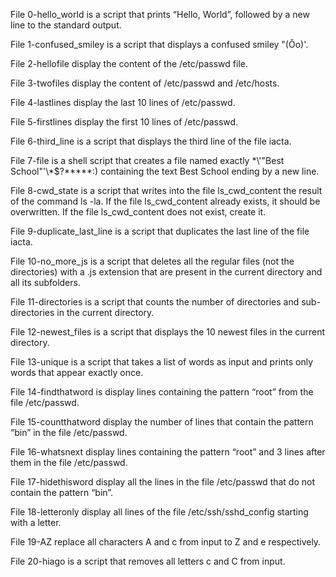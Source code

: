 File 0-hello_world is a script that prints “Hello, World”, followed by a new line to the standard output.

File 1-confused_smiley is  a script that displays a confused smiley "(Ôo)'.

File 2-hellofile display the content of the /etc/passwd file.

File 3-twofiles display the content of /etc/passwd and /etc/hosts.

File 4-lastlines display the last 10 lines of /etc/passwd.

File 5-firstlines display the first 10 lines of /etc/passwd.

File 6-third_line is a script that displays the third line of the file iacta.

File 7-file is a shell script that creates a file named exactly \*\\'"Best School"\'\\*$\?\*\*\*\*\*:) containing the text Best School ending by a new line.

File 8-cwd_state is a script that writes into the file ls_cwd_content the result of the command ls -la. If the file ls_cwd_content already exists, it should be overwritten. If the file ls_cwd_content does not exist, create it.

File 9-duplicate_last_line is a script that duplicates the last line of the file iacta.

File 10-no_more_js is a script that deletes all the regular files (not the directories) with a .js extension that are present in the current directory and all its subfolders.

File 11-directories is a script that counts the number of directories and sub-directories in the current directory.

File 12-newest_files is a script that displays the 10 newest files in the current directory.

File 13-unique is a script that takes a list of words as input and prints only words that appear exactly once.

File 14-findthatword is display lines containing the pattern “root” from the file /etc/passwd.

File 15-countthatword display the number of lines that contain the pattern “bin” in the file /etc/passwd.

File 16-whatsnext display lines containing the pattern “root” and 3 lines after them in the file /etc/passwd.

File 17-hidethisword display all the lines in the file /etc/passwd that do not contain the pattern “bin”.

File 18-letteronly display all lines of the file /etc/ssh/sshd_config starting with a letter.

File 19-AZ replace all characters A and c from input to Z and e respectively.

File 20-hiago is a script that removes all letters c and C from input.
